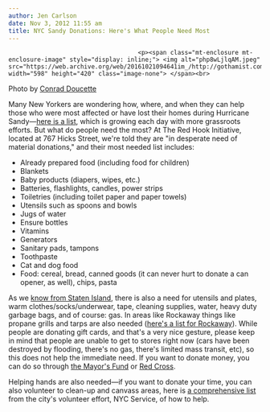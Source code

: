 ```yaml
---
author: Jen Carlson
date: Nov 3, 2012 11:55 am
title: NYC Sandy Donations: Here's What People Need Most
---
```


	
										<p><span class="mt-enclosure mt-enclosure-image" style="display: inline;"> <img alt="php8wLjlqAM.jpeg" src="https://web.archive.org/web/20161021094641im_/http://gothamist.com/attachments/arts_jen/php8wLjlqAM.jpeg" width="598" height="420" class="image-none"> </span><br>
<span class="photo_caption">Photo by <a href="https://web.archive.org/web/20161021094641/http://twitter.com/conrad">Conrad Doucette</a></span></p>

<p>Many New Yorkers are wondering how, where, and when they can help those who were most affected or have lost their homes during Hurricane Sandy&#x2014;<a href="https://web.archive.org/web/20161021094641/http://gothamist.com/2012/10/30/heres_how_to_volunteer_time_money_t.php">here is a list</a>, which is growing each day with more grassroots efforts. But what do people need the most? At The Red Hook Initiative, located at 767 Hicks Street, we&apos;re told they are &quot;in desperate need of material donations,&quot; and their most needed list includes:</p><ul><li>Already prepared food (including food for children) <br>
</li><li>Blankets <br>
</li><li>Baby products (diapers, wipes, etc.) <br>
</li><li>Batteries, flashlights, candles, power strips <br>
</li><li>Toiletries (including toilet paper and paper towels) <br>
</li><li>Utensils such as spoons and bowls <br>
</li><li>Jugs of water<br>
</li><li>Ensure bottles<br>
</li><li>Vitamins<br>
</li><li>Generators<br>
</li><li>Sanitary pads, tampons<br>
</li><li>Toothpaste<br>
</li><li>Cat and dog food<br>
</li><li>Food: cereal, bread, canned goods (it can never hurt to donate a can opener, as well), chips, pasta</li></ul>As we <a href="https://web.archive.org/web/20161021094641/http://gothamist.com/2012/11/02/runners_everyone_heres_how_to_help.php">know from Staten Island</a>, there is also a need for utensils and plates, warm clothes/socks/underwear, tape, cleaning supplies, water, heavy duty garbage bags, and of course: gas. In areas like Rockaway things like propane grills and tarps are also needed (<a href="https://web.archive.org/web/20161021094641/http://rockawayhelp.com/how-can-i-help/">here&apos;s a list for Rockaway</a>). While people are donating gift cards, and that&apos;s a very nice gesture, please keep in mind that people are unable to get to stores right now (cars have been destroyed by flooding, there&apos;s no gas, there&apos;s limited mass transit, etc), so this does not help the immediate need. If you want to donate money, you can do so through <a href="https://web.archive.org/web/20161021094641/http://www.nyc.gov/html/fund/html/home/home.shtml">the Mayor&apos;s Fund</a> or <a href="https://web.archive.org/web/20161021094641/http://www.redcross.org/charitable-donations">Red Cross</a>.<p></p>

<p>Helping hands are also needed&#x2014;if you want to donate your time, you can also volunteer to clean-up and canvass areas, here is <a href="https://web.archive.org/web/20161021094641/http://www.nycservice.org/#s">a comprehensive list</a> from the city&apos;s volunteer effort, NYC Service, of how to help.</p>					
										
									
				